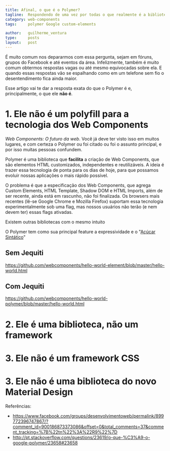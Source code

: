 ```yaml
---
title: Afinal, o que é o Polymer?
tagline:  Respondendo de uma vez por todas o que realmente é a biblioteca da Google (e principalmente: o que ela não é)
category: web-components
tags:     polymer Google custom-elements

author:   guilherme_ventura
type:     posts
layout:   post
---
```


É muito comum nos depararmos com essa pergunta, sejam em fóruns, grupos do Facebook e até eventos da área. Infelizmente, também é muito comum obtermos respostas vagas ou até mesmo equivocadas sobre ela. E quando essas respostas vão se espalhando como em um telefone sem fio o desentendimento fica ainda maior.

Esse artigo vai te dar a resposta exata do que o Polymer é e, principalmente, o que ele **não é**.

# 1. Ele não é um polyfill para a tecnologia dos Web Components
*Web Components: O futuro da web*. Você já deve ter visto isso em muitos lugares, e com certeza o Polymer ou foi citado ou foi o assunto principal, e por isso muitas pessoas confundem.

Polymer é uma biblioteca que **facilita** a criação de Web Components, que são elementos HTML customizados, independentes e reutilizáveis. A ideia é trazer essa tecnologia de ponta para os dias de hoje, para que possamos evoluir nossas aplicações o mais rápido possível.

O problema é que a especificação dos Web Components, que agrega Custom Elements, HTML Template, Shadow DOM e HTML Imports, além de ser recente, ainda está em rascunho, não foi finalizada. Os browsers mais recentes (lê-se Google Chrome e Mozilla Firefox) suportam essa tecnologia experimentalmente sob uma flag, mas nossos usuários não terão (e nem devem ter) essas flags ativadas.

Existem outras bibliotecas com o mesmo intuito

O Polymer tem como sua principal feature a expressividade e o "[Açúcar Sintático](https://pt.m.wikipedia.org/wiki/A%C3%A7%C3%BAcar_sint%C3%A1tico)" 

## Sem Jequiti
https://github.com/webcomponents/hello-world-element/blob/master/hello-world.html

## Com Jequiti 
https://github.com/webcomponents/hello-world-polymer/blob/master/hello-world.html

# 2. Ele é uma biblioteca, não um framework


# 3. Ele não é um framework CSS
# 3. Ele não é uma biblioteca do novo Material Design

Referências:

- https://www.facebook.com/groups/desenvolvimentoweb/permalink/899772396747867/?comment_id=900186873373086&offset=0&total_comments=37&comment_tracking=%7B%22tn%22%3A%22R9%22%7D
- http://pt.stackoverflow.com/questions/23619/o-que-%C3%A9-o-google-polymer/23658#23658
